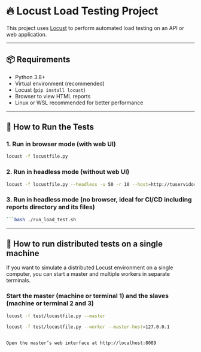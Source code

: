 # 🔥 Locust Load Testing Project

This project uses [Locust](https://locust.io/) to perform automated load testing on an API or web application.

---

## 📦 Requirements

- Python 3.8+
- Virtual environment (recommended)
- Locust (`pip install locust`)
- Browser to view HTML reports
- Linux or WSL recommended for better performance

---

## 🚀 How to Run the Tests


### 1. Run in **browser** mode (with web UI)

```bash
locust -f locustfile.py 

```
### 2. Run in **headless** mode (without web UI)

```bash
locust -f locustfile.py --headless -u 50 -r 10 --host=http://tuservidor.com -t 2m
```
### 3. Run in **headless** mode (no browser, ideal for CI/CD including reports directory and its files)

```bash
```bash ./run_load_test.sh

```
---

## 🎯 How to run distributed tests on a single machine

If you want to simulate a distributed Locust environment on a single computer, you can start a master and multiple workers in separate terminals.

### Start the master (machine or terminal 1) and the slaves (machine or terminal 2 and 3)

```bash
locust -f test/locustfile.py --master

locust -f test/locustfile.py --worker --master-host=127.0.0.1


Open the master’s web interface at http://localhost:8089